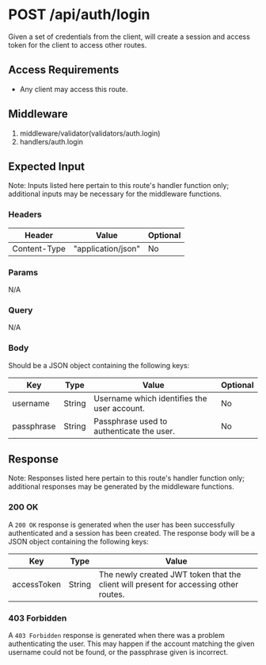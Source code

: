 # POST /api/auth/login

Given a set of credentials from the client, will create a session and access token for the client to access other routes.

## Access Requirements

- Any client may access this route.

## Middleware

1. middleware/validator(validators/auth.login)
2. handlers/auth.login

## Expected Input

Note: Inputs listed here pertain to this route's handler function only; additional inputs may be necessary for the middleware functions.

### Headers

|Header|Value|Optional|
|-|-|-|
|Content-Type|"application/json"|No|

### Params

N/A

### Query

N/A

### Body

Should be a JSON object containing the following keys:

|Key|Type|Value|Optional|
|-|-|-|-|
|username|String|Username which identifies the user account.|No|
|passphrase|String|Passphrase used to authenticate the user.|No|

## Response

Note: Responses listed here pertain to this route's handler function only; additional responses may be generated by the middleware functions.

### 200 OK

A `200 OK` response is generated when the user has been successfully authenticated and a session has been created.  The response body will be a JSON object containing the following keys:

|Key|Type|Value|
|-|-|-|
|accessToken|String|The newly created JWT token that the client will present for accessing other routes.|

### 403 Forbidden

A `403 Forbidden` response is generated when there was a problem authenticating the user.  This may happen if the account matching the given username could not be found, or the passphrase given is incorrect.
